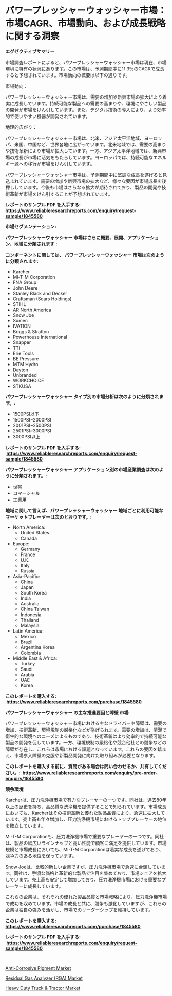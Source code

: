 <p><h1>パワープレッシャーウォッシャー市場：市場CAGR、市場動向、および成長戦略に関する洞察</h1></p><p><strong>エグゼクティブサマリー</strong></p>
<p><p>市場調査レポートによると、パワープレッシャーウォッシャー市場は現在、市場環境に特有の状況にあります。この市場は、予測期間中に11.3％のCAGRで成長すると予想されています。市場動向の概要は以下の通りです。</p><p>市場動向：</p><p>パワープレッシャーウォッシャー市場は、需要の増加や新興市場の拡大により着実に成長しています。持続可能な製品への需要の高まりや、環境にやさしい製品の開発が市場をけん引しています。また、デジタル技術の導入により、より効率的で使いやすい機器が開発されています。</p><p>地理的広がり：</p><p>パワープレッシャーウォッシャー市場は、北米、アジア太平洋地域、ヨーロッパ、米国、中国など、世界各地に広がっています。北米地域では、需要の高まりや技術革新により市場が拡大しています。一方、アジア太平洋地域では、新興市場の成長が市場に活気をもたらしています。ヨーロッパでは、持続可能なエネルギー源への移行が市場をけん引しています。</p><p>パワープレッシャーウォッシャー市場は、予測期間中に堅調な成長を遂げると見込まれています。需要の増加や新興市場の拡大など、様々な要因が市場成長を後押ししています。今後も市場はさらなる拡大が期待されており、製品の開発や技術革新が市場をけん引することが予想されています。</p></p>
<p><strong>レポートのサンプル PDF を入手する: <a href="https://www.reliableresearchreports.com/enquiry/request-sample/1845580">https://www.reliableresearchreports.com/enquiry/request-sample/1845580</a></strong></p>
<p><strong>市場セグメンテーション:</strong></p>
<p><strong> パワープレッシャーウォッシャー 市場はさらに概要、展開、アプリケーション、地域に分類されます :</strong></p>
<p><strong>コンポーネントに関しては、 パワープレッシャーウォッシャー 市場は次のように分類されます: &nbsp;</strong></p>
<p><ul><li>Karcher</li><li>Mi-T-M Corporation</li><li>FNA Group</li><li>John Deere</li><li>Stanley Black and Decker</li><li>Craftsman (Sears Holdings)</li><li>STIHL</li><li>AR North America</li><li>Snow Joe</li><li>Sumec</li><li>IVATION</li><li>Briggs & Stratton</li><li>Powerhouse International</li><li>Snapper</li><li>TTI</li><li>Erie Tools</li><li>BE Pressure</li><li>MTM Hydro</li><li>Dayton</li><li>Unbranded</li><li>WORKCHOICE</li><li>STKUSA</li></ul></p>
<p><strong> パワープレッシャーウォッシャー タイプ別の市場分析は次のように分類されます。:</strong></p>
<p><ul><li>1500PSI以下</li><li>1500PSI~2000PSI</li><li>2001PSI~2500PSI</li><li>2501PSI~3000PSI</li><li>3000PSI以上</li></ul></p>
<p><strong>レポートのサンプル PDF を入手する: &nbsp;<a href="https://www.reliableresearchreports.com/enquiry/request-sample/1845580">https://www.reliableresearchreports.com/enquiry/request-sample/1845580</a></strong></p>
<p><strong> パワープレッシャーウォッシャー アプリケーション別の市場産業調査は次のように分類されます。:</strong></p>
<p><ul><li>世帯</li><li>コマーシャル</li><li>工業用</li></ul></p>
<p><strong>地域に関して言えば、パワープレッシャーウォッシャー 地域ごとに利用可能なマーケットプレーヤーは次のとおりです。:</strong></p>
<p><ul>
    <li>
        North America:
        <ul>
            <li>United States</li>
            <li>Canada</li>
        </ul>
    </li>
    <li>
        Europe:
        <ul>
            <li>Germany</li>
            <li>France</li>
            <li>U.K.</li>
            <li>Italy</li>
            <li>Russia</li>
        </ul>
    </li>
    <li>
        Asia-Pacific:
        <ul>
            <li>China</li>
            <li>Japan</li>
            <li>South Korea</li>
            <li>India</li>
            <li>Australia</li>
            <li>China Taiwan</li>
            <li>Indonesia</li>
            <li>Thailand</li>
            <li>Malaysia</li>
        </ul>
    </li>
    <li>
        Latin America:
        <ul>
            <li>Mexico</li>
            <li>Brazil</li>
            <li>Argentina Korea</li>
            <li>Colombia</li>
        </ul>
    </li>
    <li>
        Middle East & Africa:
        <ul>
            <li>Turkey</li>
            <li>Saudi</li>
            <li>Arabia</li>
            <li>UAE</li>
            <li>Korea</li>
        </ul>
    </li>
    </ul></p>
<p><strong>このレポートを購入する: &nbsp;<a href="https://www.reliableresearchreports.com/purchase/1845580">https://www.reliableresearchreports.com/purchase/1845580</a></strong></p>
<p><strong>パワープレッシャーウォッシャー の主な推進要因と障壁 市場</strong></p>
<p><p>パワープレッシャーウォッシャー市場における主なドライバーや障壁は、需要の増加、技術革新、環境規制の厳格化などが挙げられます。需要の増加は、清潔で衛生的な環境へのニーズによるものであり、技術革新はより効率的で持続可能な製品の開発を促しています。一方、環境規制の厳格化や競合他社との競争などの障壁が存在し、これらは市場における課題となっています。これらの要因を踏まえ、市場参入障壁の克服や新製品開発に向けた取り組みが必要となります。</p></p>
<p><strong>このレポートを購入する前に、質問がある場合は問い合わせるか、共有してください。:&nbsp; <a href="https://www.reliableresearchreports.com/enquiry/pre-order-enquiry/1845580">https://www.reliableresearchreports.com/enquiry/pre-order-enquiry/1845580</a></strong></p>
<p><strong>競争環境</strong></p>
<p><p>Karcherは、圧力洗浄機市場で有力なプレーヤーの一つです。同社は、過去80年以上の歴史を持ち、高品質な洗浄機を提供することで知られています。市場成長においても、Karcherはその技術革新と優れた製品品質により、急速に拡大しています。売上高も年々増加し、圧力洗浄機市場におけるトッププレーヤーの地位を確立しています。</p><p>Mi-T-M Corporationも、圧力洗浄機市場で重要なプレーヤーの一つです。同社は、製品の幅広いラインナップと高い性能で顧客に満足を提供しています。市場規模と市場成長においても、Mi-T-M Corporationは着実な成長を遂げており、競争力のある地位を保っています。</p><p>Snow Joeは、比較的新しい企業ですが、圧力洗浄機市場で急速に台頭しています。同社は、手頃な価格と革新的な製品で注目を集めており、市場シェアを拡大しています。売上高も安定して増加しており、圧力洗浄機市場における重要なプレーヤーに成長しています。</p><p>これらの企業は、それぞれの優れた製品品質と市場戦略により、圧力洗浄機市場で成功を収めています。市場の成長と共に、競争も激化していますが、これらの企業は独自の強みを活かし、市場でのリーダーシップを維持しています。</p></p>
<p><strong>このレポートを購入する: &nbsp; <a href="https://www.reliableresearchreports.com/purchase/1845580">https://www.reliableresearchreports.com/purchase/1845580</a></strong></p>
<p><strong>レポートのサンプル PDF を入手する: &nbsp;<a href="https://www.reliableresearchreports.com/enquiry/request-sample/1845580">https://www.reliableresearchreports.com/enquiry/request-sample/1845580</a></strong><strong></strong></p>
<p>&nbsp;</p>
<p><p><a href="https://view.publitas.com/reportprime-1/anti-corrosive-pigment-market-growth-market-trends-covid-19-impact-and-forecasts-for-period-from-2023-2030/">Anti-Corrosive Pigment Market</a></p><p><a href="https://view.publitas.com/reportprime-1/residual-gas-analyzer-rga-market-size-furnishes-valuable-information-encompassing-market-share-market-trends-and-projections-spanning-from-2023-to-2030/">Residual Gas Analyzer (RGA) Market</a></p><p><a href="https://view.publitas.com/reportprime-1/heavy-duty-truck-tractor-market-size-focuses-on-market-dynamics-in-depth-analysis-and-future-projections-of-its-market-forecasted-for-period-from-2023-to-2030/">Heavy Duty Truck & Tractor Market</a></p></p>